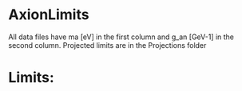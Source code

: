 # AxionLimits
All data files have ma [eV] in the first column and g_an [GeV-1] in the second column. Projected limits are in the Projections folder

# Limits:
